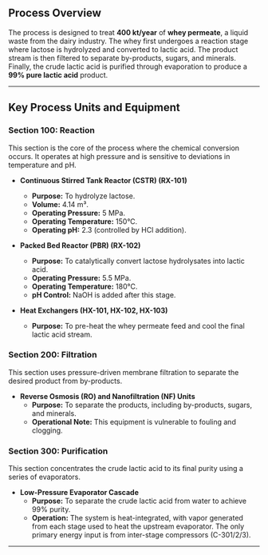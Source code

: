 ## Process Overview

The process is designed to treat **400 kt/year** of **whey permeate**, a liquid waste from the dairy industry. The whey first undergoes a reaction stage where lactose is hydrolyzed and converted to lactic acid. The product stream is then filtered to separate by-products, sugars, and minerals. Finally, the crude lactic acid is purified through evaporation to produce a **99% pure lactic acid** product.

---

## Key Process Units and Equipment

### Section 100: Reaction

This section is the core of the process where the chemical conversion occurs. It operates at high pressure and is sensitive to deviations in temperature and pH.

* **Continuous Stirred Tank Reactor (CSTR) (RX-101)**
    * **Purpose:** To hydrolyze lactose.
    * **Volume:** 4.14 m³.
    * **Operating Pressure:** 5 MPa.
    * **Operating Temperature:** 150°C.
    * **Operating pH:** 2.3 (controlled by HCl addition).

* **Packed Bed Reactor (PBR) (RX-102)**
    * **Purpose:** To catalytically convert lactose hydrolysates into lactic acid.
    * **Operating Pressure:** 5.5 MPa.
    * **Operating Temperature:** 180°C.
    * **pH Control:** NaOH is added after this stage.

* **Heat Exchangers (HX-101, HX-102, HX-103)**
    * **Purpose:** To pre-heat the whey permeate feed and cool the final lactic acid stream.

### Section 200: Filtration

This section uses pressure-driven membrane filtration to separate the desired product from by-products.

* **Reverse Osmosis (RO) and Nanofiltration (NF) Units**
    * **Purpose:** To separate the products, including by-products, sugars, and minerals.
    * **Operational Note:** This equipment is vulnerable to fouling and clogging.

### Section 300: Purification

This section concentrates the crude lactic acid to its final purity using a series of evaporators.

* **Low-Pressure Evaporator Cascade**
    * **Purpose:** To separate the crude lactic acid from water to achieve 99% purity.
    * **Operation:** The system is heat-integrated, with vapor generated from each stage used to heat the upstream evaporator. The only primary energy input is from inter-stage compressors (C-301/2/3).

---